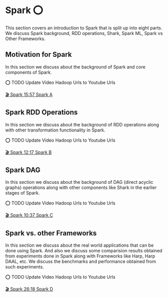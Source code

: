 # Spark :o:

This section covers an introduction to Spark that is split up into eight
parts. We discuss Spark background, RDD operations, Shark, Spark ML,
Spark vs Other Frameworks.

Motivation for Spark
--------------------

In this section we discuss about the background of Spark and core
components of Spark.

:o: TODO Update Video Hadoop Urls to Youtube Urls

[:clapper: Spark 15:57 Spark
  A](https://drive.google.com/file/d/1qnQf2AeaTYdwPx746D7JiS7vub2P7Nh3/view?usp=sharing)


Spark RDD Operations
--------------------

In this section we discuss about the background of RDD operations along
with other transformation functionality in Spark.

:o: TODO Update Video Hadoop Urls to Youtube Urls

[:clapper: Spark 12:17 Spark
  B](https://drive.google.com/file/d/1Btj1g-vppe1QgmjNcBC-URtICAu2hK0W/view?usp=sharing)


Spark DAG
---------

In this section we discuss about the background of DAG (direct acyclic
graphs) operations along with other components like Shark in the earlier
stages of Spark.

:o: TODO Update Video Hadoop Urls to Youtube Urls

[:clapper: Spark 10:37 Spark
  C](https://drive.google.com/file/d/1VCcwoNsGeIgA4Ee87Psh9QWf7ZNgan-R/view?usp=sharing)


Spark vs. other Frameworks
--------------------------

In this section we discuss about the real world applications that can be
done using Spark. And also we discuss some comparision results obtained
from experiments done in Spark along with Frameworks like Harp, Harp
DAAL, etc. We discuss the benchmarks and performance obtained from such
experiments.

:o: TODO Update Video Hadoop Urls to Youtube Urls

[:clapper: Spark 26:18 Spark
  D](https://drive.google.com/file/d/1Rv0uThbqTDSuIk_ERfigYo6xs4G8DERi/view?usp=sharing)
